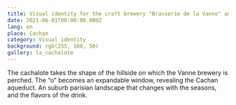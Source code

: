 ```yaml
---
title: Visual identity for the craft brewery "Brasserie de la Vanne" and its beer "La Cachalote"
date: 2021-06-01T00:00:00.000Z
lang: en
place: Cachan
category: Visual identity
background: rgb(255, 100, 50)
gallery: la_cachalote
---
```

The cachalote takes the shape of the hillside on which the Vanne brewery is perched. The “o” becomes an expandable window, revealing the Cachan aqueduct. An suburb parisian landscape that changes with the seasons, and the flavors of the drink. 